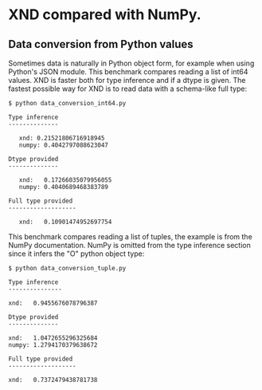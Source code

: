 
# XND compared with NumPy.


## Data conversion from Python values

Sometimes data is naturally in Python object form, for example when using Python's JSON module. This benchmark compares reading a list of int64 values. XND is faster both for type inference and if a dtype is given. The fastest possible way for XND is to read data with a schema-like full type:

```
$ python data_conversion_int64.py

Type inference
--------------

   xnd: 0.21521806716918945
   numpy: 0.4042797088623047

Dtype provided
--------------

   xnd:   0.17266035079956055
   numpy: 0.4040689468383789

Full type provided
-------------------

   xnd:   0.10901474952697754
```


This benchmark compares reading a list of tuples, the example is from the NumPy documentation. NumPy is omitted from the type inference section since it infers the "O" python object type:


```
$ python data_conversion_tuple.py 

Type inference
---------------

xnd:   0.9455676078796387

Dtype provided
--------------

xnd:   1.0472655296325684
numpy: 1.2794170379638672

Full type provided
-------------------

xnd:   0.7372479438781738
```
